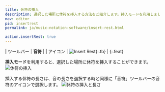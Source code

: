 ```yaml
---
title: 休符の挿入
description: 選択した場所に休符を挿入する方法をご紹介します。挿入モードを利用しましょう。
nav: editor
pid: insertrest
permalink: ja/music-notation-software/insert-rest.html

action.insertRest: true
---
```


| ツールバー | **音符** |
| アイコン | ![Insert Rest](https://prod.flat-cdn.com/img/icons/editorActions/quarterRest.svg){:.tb} |
{:.feat}

**挿入モード**を利用すると、選択した場所に休符を挿入することができます。
![休符の挿入](/help/assets/img/editor-ja/insertRest.gif)

挿入する休符の長さは、音の長さを選択する時と同様に「音符」ツールバーの音符のアイコンで選択します。
![休符の挿入と長さ](/help/assets/img/editor-ja/insertRest-duration.gif)
